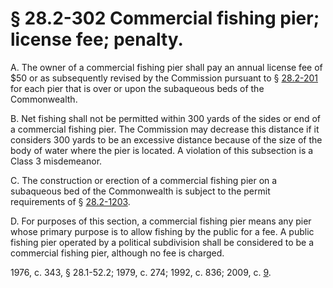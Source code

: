 # § 28.2-302 Commercial fishing pier; license fee; penalty.

<p>A. The owner of a commercial fishing pier shall pay an annual license fee of $50 or as subsequently revised by the Commission pursuant to § <a href='http://law.lis.virginia.gov/vacode/28.2-201/'>28.2-201</a> for each pier that is over or upon the subaqueous beds of the Commonwealth.</p><p>B. Net fishing shall not be permitted within 300 yards of the sides or end of a commercial fishing pier. The Commission may decrease this distance if it considers 300 yards to be an excessive distance because of the size of the body of water where the pier is located. A violation of this subsection is a Class 3 misdemeanor.</p><p>C. The construction or erection of a commercial fishing pier on a subaqueous bed of the Commonwealth is subject to the permit requirements of § <a href='http://law.lis.virginia.gov/vacode/28.2-1203/'>28.2-1203</a>.</p><p>D. For purposes of this section, a commercial fishing pier means any pier whose primary purpose is to allow fishing by the public for a fee. A public fishing pier operated by a political subdivision shall be considered to be a commercial fishing pier, although no fee is charged.</p><p>1976, c. 343, § 28.1-52.2; 1979, c. 274; 1992, c. 836; 2009, c. <a href='http://lis.virginia.gov/cgi-bin/legp604.exe?091+ful+CHAP0009'>9</a>.</p>